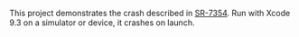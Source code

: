 This project demonstrates the crash described in [SR-7354](https://bugs.swift.org/browse/SR-7354). Run with Xcode 9.3 on a simulator or device, it crashes on launch.